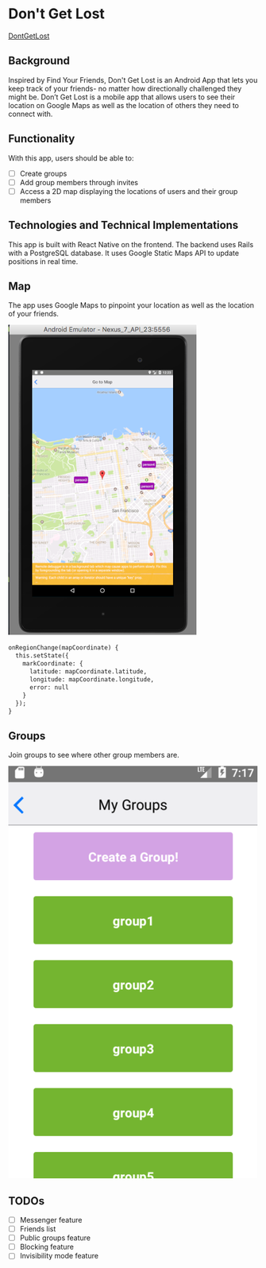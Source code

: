 # Don't Get Lost

[DontGetLost](https://dontgetlostdemositecomingsoon.com/#/)

## Background

Inspired by Find Your Friends, Don't Get Lost is an Android App that lets you keep track of your friends- no matter how directionally challenged they might be. Don’t Get Lost is a mobile app that allows users to see their location on Google Maps as well as the location of others they need to connect with.

## Functionality

With this app, users should be able to:

- [ ] Create groups
- [ ] Add group members through invites
- [ ] Access a 2D map displaying the locations of users and their group members

## Technologies and Technical Implementations
This app is built with React Native on the frontend.
The backend uses Rails with a PostgreSQL database.
It uses Google Static Maps API to update positions in real time.

## Map
The app uses Google Maps to pinpoint your location as well as the location of your friends.

![googlemaps](./public/images/map2.png)

```
onRegionChange(mapCoordinate) {
  this.setState({
    markCoordinate: {
      latitude: mapCoordinate.latitude,
      longitude: mapCoordinate.longitude,
      error: null
    }
  });
}
```

## Groups
Join groups to see where other group members are.

![groupindex](./public/images/groups.png)

## TODOs
- [ ] Messenger feature
- [ ] Friends list
- [ ] Public groups feature
- [ ] Blocking feature
- [ ] Invisibility mode feature
